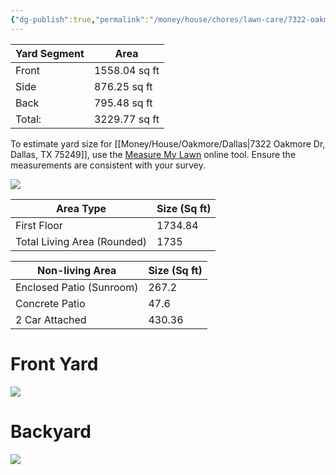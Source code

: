 ```yaml
---
{"dg-publish":true,"permalink":"/money/house/chores/lawn-care/7322-oakmore-lawn/","created":"Feb 26, 2024, 8:40 PM"}
---
```



| Yard Segment | Area          |
| ------------ | ------------- |
| Front        | 1558.04 sq ft |
| Side         | 876.25 sq ft  |
| Back         | 795.48 sq ft  |
| Total:       | 3229.77 sq ft |


To estimate yard size for [[Money/House/Oakmore/Dallas\|7322 Oakmore Dr, Dallas, TX 75249]], use the [Measure My Lawn](https://www.measuremylawn.com/app.html#/) online tool. Ensure the measurements are consistent with your survey.

![](https://i.imgur.com/6DQsWEj.png)


| Area Type                   | Size (Sq ft) |
| --------------------------- | ------------ |
| First Floor                 | 1734.84      |
| Total Living Area (Rounded) | 1735         |

| Non-living Area          | Size (Sq ft) |
| ------------------------ | ------------ |
| Enclosed Patio (Sunroom) | 267.2        |
| Concrete Patio           | 47.6         |
| 2 Car Attached           | 430.36       |


# Front Yard
![](https://i.imgur.com/NaDaqUM.png)



# Backyard

![](https://i.imgur.com/IAZih8N.png)

